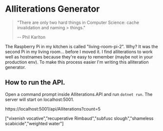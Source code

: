 # Alliterations Generator

> "There are only two hard things in Computer Science: cache invalidation and naming > things."
>
> -- Phil Karlton

The Raspberry Pi in my kitchen is called "living-room-pi-2". Why? It was the second Pi in my living room... before I moved it.
I find alliterations to work well as hostnames because they're easy to remember (maybe not in your production env). To make this process easier I'm writing this alliteration generator.

## How to run the API.

Open a command prompt inside Alliterations.API and run `dotnet run`. The server will start on localhost:5001.

https://localhost:5001/api/Alliterations?count=5

["vixenish vocative","recuperative Rimbaud","subfusc slough","shameless scabicide","weighted water"]
